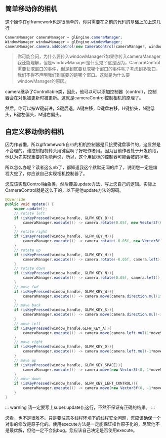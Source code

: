 ## 简单移动你的相机

这个操作在glframework也是很简单的，你只需要在之前的代码的基础上加上这几行

```java
CameraManager cameraManager = glEngine.cameraManager;
WindowManager windowManager = glEngine.windowManager;
cameraManager.camera.addControl(new CameraControl(cameraManager, windowManager));
```

>你可能会问，为什么要传入windowManager?如果你传入cameraManager我还能理解，但是windowManager是什么鬼？这是因为，CamaraControl需要获取窗口的事件，但是到底要获取哪个窗口的事件呢？考虑到多窗口，我们不得不声明我们到底要的是哪个窗口。这就是为什么要windowManager的原因。

camera继承了Controllable类，因此，他可以可以添加控制器（control），控制器会在对象被更新时被更新。这就是cameraControl控制相机的原理了。

然后，你可以按W键前进，S键后退，A键左移，D键盘右移，H键抬头，N键低头，B键左偏头，M键右偏头。

## 自定义移动你的相机

因为作者懒，所以glframework自带的相机控制器是只接受键盘事件的，这显然是不合理的。谁控制相机转头用键盘啊？好吧作者用。因为目前作者处于开发阶段，他认为先实现重要的功能再说，所以，这个用鼠标的控制器可能会被鸽掉哦。

所以怎么办呢？读者这么nb了，都知道我这个默默无闻的库了，说明您一定是编程大蛇了，你应该自己实现相机控制器了。

您应该实现Controll抽象类，然后覆盖update方法，写上您自己的逻辑。实际上CameraControl就是这么干的，以下是他update方法的源码。

```java
@Override
public void update() {
    super.update();
    // rotate left
    if (isKeyPressed(window_handle, GLFW_KEY_B)){
        cameraManager.execute(() -> camera.rotate(0.05f, new Vector3f(0, 1, 0)));
    }
    // rotate right
    if (isKeyPressed(window_handle, GLFW_KEY_M)){
        cameraManager.execute(() -> camera.rotate(-0.05f, new Vector3f(0, 1, 0)));
    }
    // rotate up
    if (isKeyPressed(window_handle, GLFW_KEY_H)){
        cameraManager.execute(() -> camera.rotate(-0.05f, camera.left));
    }
    // rotate down
    if (isKeyPressed(window_handle, GLFW_KEY_N)){
        cameraManager.execute(() -> camera.rotate(0.05f, camera.left));
    }
    // move fwd
    if (isKeyPressed(window_handle, GLFW_KEY_W)){
        cameraManager.execute(() -> camera.move(camera.direction.mul(1*moveSpeed)));
    }
    // move back
    if (isKeyPressed(window_handle, GLFW_KEY_S)){
        cameraManager.execute(() -> camera.move(camera.direction.mul(-1*moveSpeed)));
    }
    // move left
    if (isKeyPressed(window_handle,GLFW_KEY_A)){
        cameraManager.execute(() -> camera.move(camera.left.mul(1*moveSpeed)));
    }
    // move right
    if (isKeyPressed(window_handle, GLFW_KEY_D)){
        cameraManager.execute(() -> camera.move(camera.left.mul(-1*moveSpeed)));
    }
    // move up
    if (isKeyPressed(window_handle, GLFW_KEY_SPACE)){
        cameraManager.execute(() -> camera.move(new Vector3f(0, 1*moveSpeed, 0)));
    }
    // move down
    if (isKeyPressed(window_handle, GLFW_KEY_LEFT_CONTROL)){
        cameraManager.execute(() -> camera.move(new Vector3f(0, -1*moveSpeed, 0)));
    }
}
```

::: warning
请一定要写上super.update();这行，不然不保证有正确的结果。
:::

您看，也不是很难不。只是要注意多线程环境下的线程安全问题，您应该确保一个对象的修改是原子化的。使用execute方法是一定能保证操作原子化的，尽管他不是最优解，但他一定不会出bug。您应该自己决定是否使用execute。